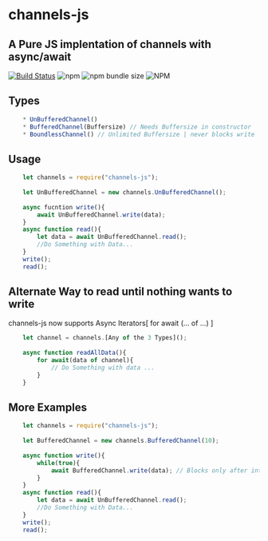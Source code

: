 # channels-js
A Pure JS implentation of channels with async/await
------
[![Build Status](https://travis-ci.org/Iquiji/channels-js.svg?branch=master)](https://travis-ci.org/Iquiji/channels-js)
![npm](https://img.shields.io/npm/dw/channels-js)
![npm bundle size](https://img.shields.io/bundlephobia/min/channels-js)
![NPM](https://img.shields.io/npm/l/channels-js)

Types
------
```js 
	* UnBufferedChannel()
	* BufferedChannel(Buffersize) // Needs Buffersize in constructor
	* BoundlessChannel() // Unlimited Buffersize | never blocks write
```

Usage
------
```js
    let channels = require("channels-js");
    
    let UnBufferedChannel = new channels.UnBufferedChannel();
    
    async fucntion write(){
        await UnBufferedChannel.write(data);
    }
    async function read(){
        let data = await UnBufferedChannel.read();
        //Do Something with Data...
    }
    write();
    read();
```
Alternate Way to read until nothing wants to write
-----
channels-js now supports Async Iterators[ for await (... of ...) ]
```js
    let channel = channels.[Any of the 3 Types]();
    
    async function readAllData(){
        for await(data of channel){
            // Do Something with data ...
        }
    }
```
More Examples
------
```js
    let channels = require("channels-js");
    
    let BufferedChannel = new channels.BufferedChannel(10);
    
    async function write(){
        while(true){
            await BufferedChannel.write(data); // Blocks only after internal Buffer is fulf
        }
    }
    async function read(){
        let data = await UnBufferedChannel.read();
        //Do Something with Data...
    }
    write();
    read();
```

